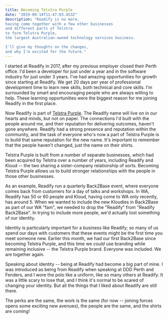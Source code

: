 ```yaml
---
title: Becoming Telstra Purple
date: "2019-09-14T11:47:03.453Z"
description: "Readify is no more,
having come together with a few other businesses
and different parts of Telstra
to form Telstra Purple,
the largest Australian-owned technology services business.

I'll give my thoughts on the changes,
and why I'm excited for the future."
---
```


I started at Readify in 2017,
after my previous employer closed their Perth office.
I'd been a developer for just under a year
and in the software industry for just under 3 years.
I've had amazing opportunities for growth since starting at Readify.
We get 20 days per year of professional development time to learn new skills,
both technical and core skills.
I'm surrounded by smart and encouraging people who are always willing to help.
These learning opportunities were the biggest reason for me joining Readify in the first place.

Now Readify is part of [Telstra Purple](https://purple.telstra.com).
The Readify name will live on in our hearts and minds,
but not on paper.
The connections I'd built with the people around me,
and their reputation for delivering outcomes,
haven't gone anywhere.
Readify had a strong presence and reputation within the community,
and the task of everyone who's now a part of Telstra Purple
is to build that same reputation for the new name.
It's important to remember that the people haven't changed,
just the name on their shirts.

Telstra Purple is built from a number of separate businesses,
which had been acquired by Telstra over a number of years,
including Readify and Kloud -- the two sharing a sister-company relationship of sorts.
Becoming Telstra Purple allows us to build stronger relationships with the people in those other businesses.

As an example, Readify run a quarterly Back2Base event,
where everyone comes back from customers for a day of talks and workshops.
In WA, Readify has 50 or 60 people
and Kloud, having come to WA only recently, has around 5.
When we wanted to include the new Kloudies in Back2Base as part of our WA "fam",
we needed to drop the "Readify" from "Readify Back2Base".
In trying to include more people, we'd actually lost something of our identity.

Identity is particularly important for a business like Readify;
so many of us spend our days with customers that these events might be the first time you meet someone new.
Earlier this month, we had our first Back2Base since becoming Telstra Purple,
and this time we _could_ use branding while remaining inclusive --
the Telstra Purple brand.
Everyone was included. We are together again.

Speaking about identity -- being at Readify had become a big part of mine.
I was introduced as being from Readify when speaking at DDD Perth and Fenders,
and I wore the polo like a uniform, like so many others at Readify.
It was a little scary to lose that,
and I think it's normal to be scared of changing your identity.
But all the things that I liked about Readify are still there.

The perks are the same,
the work is the same
(for now -- joining forces opens some exciting new avenues),
the people are the same,
and the shirts are coming!
